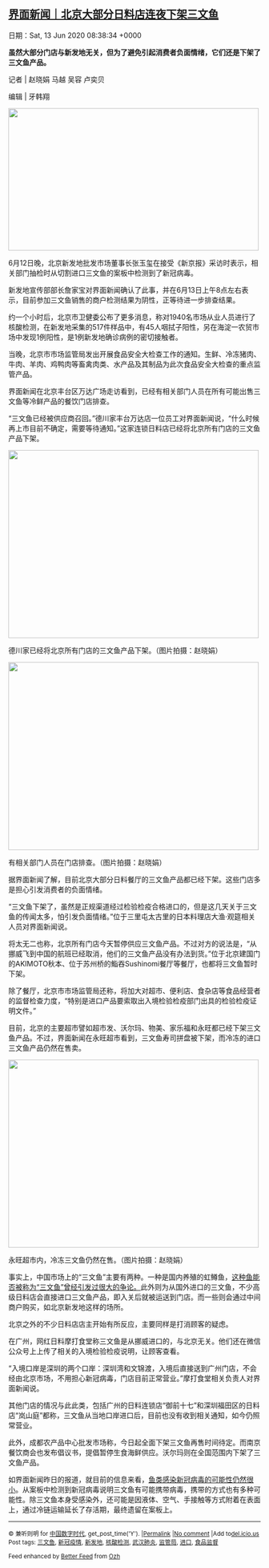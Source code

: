 [界面新闻｜北京大部分日料店连夜下架三文鱼](https://chinadigitaltimes.net/chinese/2020/06/%e7%95%8c%e9%9d%a2%e6%96%b0%e9%97%bb%ef%bd%9c%e5%8c%97%e4%ba%ac%e5%a4%a7%e9%83%a8%e5%88%86%e6%97%a5%e6%96%99%e5%ba%97%e8%bf%9e%e5%a4%9c%e4%b8%8b%e6%9e%b6%e4%b8%89%e6%96%87%e9%b1%bc/)
------
日期：Sat, 13 Jun 2020 08:38:34 +0000

<p><strong>虽然大部分门店与新发地无关，但为了避免引起消费者负面情绪，它们还是下架了三文鱼产品。</strong></p><p>记者 | 赵晓娟 马越 吴容 卢奕贝</p><p>编辑 | 牙韩翔</p><p><a href="https://chinadigitaltimes.net/chinese/files/2020/06/159202358795554900_a580x330.jpeg"><img class="aligncenter wp-image-647043" src="https://chinadigitaltimes.net/chinese/files/2020/06/159202358795554900_a580x330.jpeg" alt="" width="500" height="284" srcset="https://chinadigitaltimes.net/chinese/files/2020/06/159202358795554900_a580x330.jpeg 580w, https://chinadigitaltimes.net/chinese/files/2020/06/159202358795554900_a580x330-300x171.jpeg 300w" sizes="(max-width: 500px) 100vw, 500px" /></a></p><p>6月12日晚，北京新发地批发市场董事长张玉玺在接受《新京报》采访时表示，相关部门抽检时从切割进口三文鱼的案板中检测到了新冠病毒。</p><p>新发地宣传部部长詹家宝对界面新闻确认了此事，并在6月13日上午8点左右表示，目前参加三文鱼销售的商户检测结果为阴性，正等待进一步排查结果。</p><p>约一个小时后，北京市卫健委公布了更多消息，称对1940名市场从业人员进行了核酸检测，在新发地采集的517件样品中，有45人咽拭子阳性，另在海淀一农贸市场中发现1例阳性，是1例新发地确诊病例的密切接触者。</p><p>当晚，北京市市场监管局发出开展食品安全大检查工作的通知。生鲜、冷冻猪肉、牛肉、羊肉、鸡鸭肉等畜禽肉类、水产品及其制品为此次食品安全大检查的重点监管产品。</p><p>界面新闻在北京丰台区万达广场走访看到，已经有相关部门人员在所有可能出售三文鱼等冷鲜产品的餐饮门店排查。</p><p>“三文鱼已经被供应商召回。”德川家丰台万达店一位员工对界面新闻说，“什么时候再上市目前不确定，需要等待通知。”这家连锁日料店已经将北京所有门店的三文鱼产品下架。</p><div id="attachment_647044" style="width: 510px" class="wp-caption aligncenter"><a href="https://chinadigitaltimes.net/chinese/files/2020/06/159202366734541400_a580xH.jpeg"><img aria-describedby="caption-attachment-647044" class="wp-image-647044" src="https://chinadigitaltimes.net/chinese/files/2020/06/159202366734541400_a580xH.jpeg" alt="" width="500" height="375" srcset="https://chinadigitaltimes.net/chinese/files/2020/06/159202366734541400_a580xH.jpeg 580w, https://chinadigitaltimes.net/chinese/files/2020/06/159202366734541400_a580xH-300x225.jpeg 300w" sizes="(max-width: 500px) 100vw, 500px" /></a><p id="caption-attachment-647044" class="wp-caption-text">德川家已经将北京所有门店的三文鱼产品下架。（图片拍摄：赵晓娟）</p></div><div id="attachment_647045" style="width: 510px" class="wp-caption aligncenter"><a href="https://chinadigitaltimes.net/chinese/files/2020/06/159202376182493000_a580xH.jpeg"><img aria-describedby="caption-attachment-647045" class="wp-image-647045" src="https://chinadigitaltimes.net/chinese/files/2020/06/159202376182493000_a580xH.jpeg" alt="" width="500" height="375" srcset="https://chinadigitaltimes.net/chinese/files/2020/06/159202376182493000_a580xH.jpeg 580w, https://chinadigitaltimes.net/chinese/files/2020/06/159202376182493000_a580xH-300x225.jpeg 300w" sizes="(max-width: 500px) 100vw, 500px" /></a><p id="caption-attachment-647045" class="wp-caption-text">有相关部门人员在门店排查。（图片拍摄：赵晓娟）</p></div><p>据界面新闻了解，目前北京大部分日料餐厅的三文鱼产品都已经下架。这些门店多是担心引发消费者的负面情绪。</p><p>“三文鱼下架了，虽然是正规渠道经过检验检疫合格进口的，但是这几天关于三文鱼的传闻太多，怕引发负面情绪。”位于三里屯太古里的日本料理店大渔·观筵相关人员对界面新闻说。</p><p>将太无二也称，北京所有门店今天暂停供应三文鱼产品。不过对方的说法是，“从挪威飞到中国的航班已经取消，他们的三文鱼产品没有办法到货。”位于北京建国门的AKIMOTO秋本、位于苏州桥的鮨吞Sushinomi餐厅等餐厅，也都将三文鱼暂时下架。</p><p>除了餐厅，北京市市场监管局还称，将加大对超市、便利店、食杂店等食品经营者的监督检查力度，“特别是进口产品要索取出入境检验检疫部门出具的检验检疫证明文件。”</p><p>目前，北京的主要超市譬如超市发、沃尔玛、物美、家乐福和永旺都已经下架三文鱼产品。不过，界面新闻在永旺超市看到，三文鱼寿司拼盘被下架，而冷冻的进口三文鱼产品仍然在售卖。</p><div id="attachment_647046" style="width: 510px" class="wp-caption aligncenter"><a href="https://chinadigitaltimes.net/chinese/files/2020/06/159202421622726000_a580xH.jpeg"><img aria-describedby="caption-attachment-647046" class="wp-image-647046" src="https://chinadigitaltimes.net/chinese/files/2020/06/159202421622726000_a580xH.jpeg" alt="" width="500" height="375" srcset="https://chinadigitaltimes.net/chinese/files/2020/06/159202421622726000_a580xH.jpeg 580w, https://chinadigitaltimes.net/chinese/files/2020/06/159202421622726000_a580xH-300x225.jpeg 300w" sizes="(max-width: 500px) 100vw, 500px" /></a><p id="caption-attachment-647046" class="wp-caption-text">永旺超市内，冷冻三文鱼仍然在售。（图片拍摄：赵晓娟）</p></div><p>事实上，中国市场上的“三文鱼”主要有两种。一种是国内养殖的虹鳟鱼，<a href="https://www.jiemian.com/article/2188050.html">这种鱼能否被称为“三文鱼”曾经引发过很大的争论。</a>此外则为从国外进口的三文鱼，不少高级日料店会直接进口三文鱼产品，即入关后就被运送到门店。而一些则会通过中间商户购买，如北京新发地这样的场所。</p><p>北京之外的不少日料店店主开始有所反应，主要同样是打消顾客的疑虑。</p><p>在广州，网红日料摩打食堂称三文鱼是从挪威进口的，与北京无关。他们还在微信公众号上上传了相关的入境检验检疫说明，让顾客查看。</p><p>“入境口岸是深圳的两个口岸：深圳湾和文锦渡，入境后直接送到广州门店，不会经由北京市场，不用担心新冠病毒，门店目前正常营业。”摩打食堂相关负责人对界面新闻说。</p><p>其他门店的情况与此此类，包括广州的日料连锁店“御前十七”和深圳福田区的日料店“岚山庭”都称，三文鱼从当地口岸进口后，目前也没有收到相关通知，如今仍照常营业。</p><p>此外，成都农产品中心批发市场称，今日起全面下架三文鱼再售时间待定。而南京餐饮商会也发布倡议书，提倡暂停生食海鲜供应。沃尔玛则在全国范围内下架了三文鱼产品。</p><p>如界面新闻昨日的报道，就目前的信息来看，<a href="https://www.jiemian.com/article/4521443.html">鱼类感染新冠病毒的可能性仍然很小</a>。从案板中检测到新冠病毒说明三文鱼有可能携带病毒，携带的方式也有多种可能性。除三文鱼本身受感染外，还可能是因液体、空气、手接触等方式附着在表面上，通过冷链运输延长了存活期，最终遗留在案板上。</p><hr /><p><small>&copy; 兼听则明 for <a href="https://chinadigitaltimes.net/chinese">中国数字时代</a>, get_post_time('Y'). |<a href="https://chinadigitaltimes.net/chinese/2020/06/%e7%95%8c%e9%9d%a2%e6%96%b0%e9%97%bb%ef%bd%9c%e5%8c%97%e4%ba%ac%e5%a4%a7%e9%83%a8%e5%88%86%e6%97%a5%e6%96%99%e5%ba%97%e8%bf%9e%e5%a4%9c%e4%b8%8b%e6%9e%b6%e4%b8%89%e6%96%87%e9%b1%bc/">Permalink</a> |<a href="https://chinadigitaltimes.net/chinese/2020/06/%e7%95%8c%e9%9d%a2%e6%96%b0%e9%97%bb%ef%bd%9c%e5%8c%97%e4%ba%ac%e5%a4%a7%e9%83%a8%e5%88%86%e6%97%a5%e6%96%99%e5%ba%97%e8%bf%9e%e5%a4%9c%e4%b8%8b%e6%9e%b6%e4%b8%89%e6%96%87%e9%b1%bc/#comments">No comment</a> |Add to<a href="http://del.icio.us/post?url=https://chinadigitaltimes.net/chinese/2020/06/%e7%95%8c%e9%9d%a2%e6%96%b0%e9%97%bb%ef%bd%9c%e5%8c%97%e4%ba%ac%e5%a4%a7%e9%83%a8%e5%88%86%e6%97%a5%e6%96%99%e5%ba%97%e8%bf%9e%e5%a4%9c%e4%b8%8b%e6%9e%b6%e4%b8%89%e6%96%87%e9%b1%bc/&amp;title=界面新闻｜北京大部分日料店连夜下架三文鱼">del.icio.us</a><br/>Post tags: <a href="https://chinadigitaltimes.net/chinese/tag/%e4%b8%89%e6%96%87%e9%b1%bc/" rel="tag">三文鱼</a>, <a href="https://chinadigitaltimes.net/chinese/tag/%e6%96%b0%e5%86%a0%e7%96%ab%e6%83%85/" rel="tag">新冠疫情</a>, <a href="https://chinadigitaltimes.net/chinese/tag/%e6%96%b0%e5%8f%91%e5%9c%b0/" rel="tag">新发地</a>, <a href="https://chinadigitaltimes.net/chinese/tag/%e6%a0%b8%e9%85%b8%e6%a3%80%e6%b5%8b/" rel="tag">核酸检测</a>, <a href="https://chinadigitaltimes.net/chinese/tag/%e6%ad%a6%e6%b1%89%e8%82%ba%e7%82%8e/" rel="tag">武汉肺炎</a>, <a href="https://chinadigitaltimes.net/chinese/tag/%e7%9b%91%e7%ae%a1%e5%b1%80/" rel="tag">监管局</a>, <a href="https://chinadigitaltimes.net/chinese/tag/%e8%bf%9b%e5%8f%a3/" rel="tag">进口</a>, <a href="https://chinadigitaltimes.net/chinese/tag/%e9%a3%9f%e5%93%81%e7%9b%91%e7%9d%a3/" rel="tag">食品监督</a><br/></small></p><p><small>Feed enhanced by <a href='http://planetozh.com/blog/my-projects/wordpress-plugin-better-feed-rss/'>Better Feed</a> from  <a href='http://planetozh.com/blog/'>Ozh</a></small></p>
